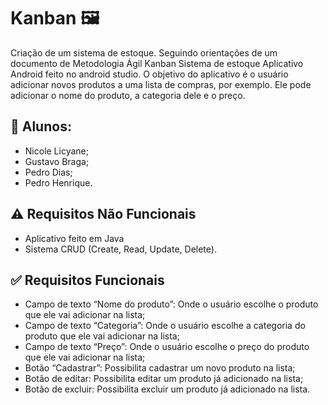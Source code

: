 # Kanban 🖼
Criação de um sistema de estoque. Seguindo orientações de um documento de Metodologia Ágil Kanban
Sistema de estoque
Aplicativo Android feito no android studio. 
O objetivo do aplicativo é o usuário adicionar novos produtos a uma lista de compras, por exemplo. Ele pode adicionar o nome do produto, a categoria dele e o preço. 

## 👥 Alunos:
 - Nicole Licyane;
 - Gustavo Braga;
 - Pedro Dias;
 - Pedro Henrique.

## ⚠️ Requisitos Não Funcionais
 - Aplicativo feito em Java
 - Sistema CRUD (Create, Read, Update, Delete).

## ✅ Requisitos Funcionais
 - Campo de texto “Nome do produto”: Onde o usuário escolhe o produto que ele vai adicionar na lista;
 - Campo de texto “Categoria”: Onde o usuário escolhe a categoria do produto que ele vai adicionar na lista;
 - Campo de texto “Preço”: Onde o usuário escolhe o preço do produto que ele vai adicionar na lista;
 - Botão “Cadastrar”: Possibilita cadastrar um novo produto na lista;
 - Botão de editar: Possibilita editar um produto já adicionado na lista;
 - Botão de excluir: Possibilita excluir um produto já adicionado na lista.
